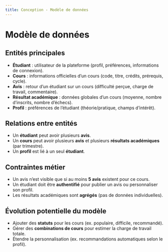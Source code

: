 ```yaml
---
title: Conception - Modèle de données
---
```


# Modèle de données

## Entités principales

- **Étudiant** : utilisateur de la plateforme (profil, préférences, informations de connexion).  
- **Cours** : informations officielles d’un cours (code, titre, crédits, prérequis, cycle).  
- **Avis** : retour d’un étudiant sur un cours (difficulté perçue, charge de travail, commentaire).  
- **Résultat académique** : données globales d’un cours (moyenne, nombre d’inscrits, nombre d’échecs).  
- **Profil** : préférences de l’étudiant (théorie/pratique, champs d’intérêt).  

## Relations entre entités

- Un **étudiant** peut avoir plusieurs **avis**.  
- Un **cours** peut avoir plusieurs **avis** et plusieurs **résultats académiques** (par trimestre).  
- Un **profil** est lié à un seul **étudiant**.  

## Contraintes métier

- Un avis n’est visible que si au moins **5 avis** existent pour ce cours.  
- Un étudiant doit être **authentifié** pour publier un avis ou personnaliser son profil.  
- Les résultats académiques sont **agrégés** (pas de données individuelles).  

## Évolution potentielle du modèle

- Ajouter des **statuts** pour les cours (ex. populaire, difficile, recommandé).  
- Gérer des **combinations de cours** pour estimer la charge de travail totale.  
- Étendre la personnalisation (ex. recommandations automatiques selon le profil).  
